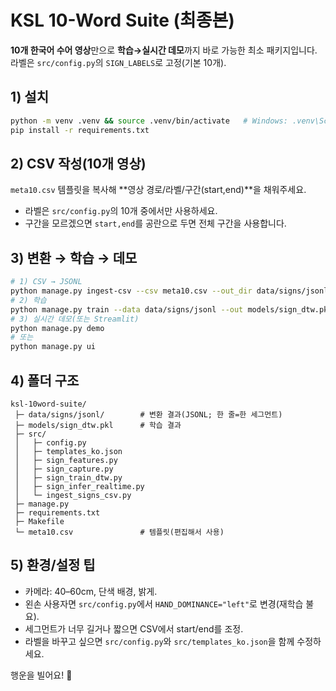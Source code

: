 # KSL 10-Word Suite (최종본)

**10개 한국어 수어 영상**만으로 **학습→실시간 데모**까지 바로 가능한 최소 패키지입니다.
라벨은 `src/config.py`의 `SIGN_LABELS`로 고정(기본 10개).

## 1) 설치
```bash
python -m venv .venv && source .venv/bin/activate   # Windows: .venv\Scripts\activate
pip install -r requirements.txt
```

## 2) CSV 작성(10개 영상)
`meta10.csv` 템플릿을 복사해 **영상 경로/라벨/구간(start,end)**을 채워주세요.
- 라벨은 `src/config.py`의 10개 중에서만 사용하세요.
- 구간을 모르겠으면 `start,end`를 공란으로 두면 전체 구간을 사용합니다.

## 3) 변환 → 학습 → 데모
```bash
# 1) CSV → JSONL
python manage.py ingest-csv --csv meta10.csv --out_dir data/signs/jsonl
# 2) 학습
python manage.py train --data data/signs/jsonl --out models/sign_dtw.pkl --T 32 --k 3
# 3) 실시간 데모(또는 Streamlit)
python manage.py demo
# 또는
python manage.py ui
```

## 4) 폴더 구조
```
ksl-10word-suite/
 ├─ data/signs/jsonl/        # 변환 결과(JSONL; 한 줄=한 세그먼트)
 ├─ models/sign_dtw.pkl      # 학습 결과
 ├─ src/
 │   ├─ config.py
 │   ├─ templates_ko.json
 │   ├─ sign_features.py
 │   ├─ sign_capture.py
 │   ├─ sign_train_dtw.py
 │   ├─ sign_infer_realtime.py
 │   └─ ingest_signs_csv.py
 ├─ manage.py
 ├─ requirements.txt
 ├─ Makefile
 └─ meta10.csv               # 템플릿(편집해서 사용)
```

## 5) 환경/설정 팁
- 카메라: 40–60cm, 단색 배경, 밝게.
- 왼손 사용자면 `src/config.py`에서 `HAND_DOMINANCE="left"`로 변경(재학습 불요).
- 세그먼트가 너무 길거나 짧으면 CSV에서 start/end를 조정.
- 라벨을 바꾸고 싶으면 `src/config.py`와 `src/templates_ko.json`을 함께 수정하세요.

행운을 빌어요! 🚀
